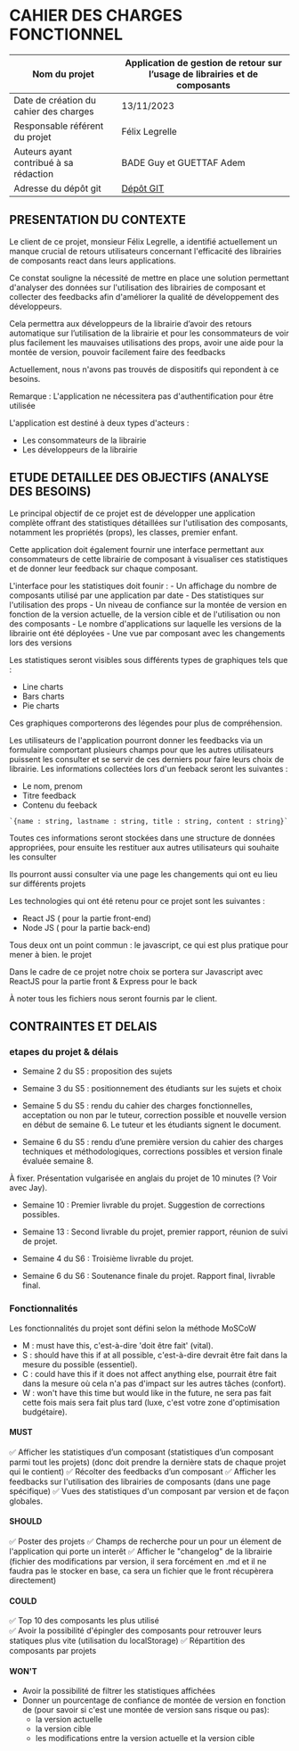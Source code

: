 # CAHIER DES CHARGES FONCTIONNEL

| Nom du projet                                     | Application de gestion de retour sur l’usage de librairies et de composants  |
|----------------------------------------------------|---------------------------------------------------------------------------|
| Date de création du cahier des charges             | 13/11/2023                                                                |
| Responsable référent du projet                     | Félix Legrelle                                                            |
| Auteurs ayant contribué à sa rédaction             | BADE Guy et GUETTAF Adem                                                  |
| Adresse du dépôt git                               | [Dépôt GIT](https://dwarves.iut-fbleau.fr/gitiut/bade/ReactCompoMetricsX) |


## PRESENTATION DU CONTEXTE

Le client de ce projet, monsieur Félix Legrelle, a identifié actuellement un manque crucial de retours utilisateurs concernant l'efficacité des librairies de composants react dans leurs applications.

Ce constat souligne la nécessité de mettre en place une solution permettant d'analyser des données sur l'utilisation des librairies de composant et collecter des feedbacks afin d'améliorer la qualité de développement des développeurs.

Cela permettra aux développeurs de la librairie d’avoir des retours automatique sur l’utilisation de la librairie et pour les consommateurs de voir plus facilement les mauvaises utilisations des props, avoir une aide pour la montée de version, pouvoir facilement faire des feedbacks

Actuellement, nous n'avons pas trouvés de dispositifs qui repondent à ce besoins.

Remarque : L'application ne nécessitera pas d'authentification pour être utilisée

L'application est destiné à deux types d'acteurs :

- Les consommateurs de la librairie
- Les développeurs de la librairie

## ETUDE DETAILLEE DES OBJECTIFS (ANALYSE DES BESOINS)

Le principal objectif de ce projet est de développer une application complète offrant des statistiques détaillées sur l'utilisation des composants, notamment les propriétés (props), les classes, premier enfant.

Cette application doit également fournir une interface permettant aux consommateurs de cette librairie de composant à visualiser ces statistiques et de donner leur feedback sur chaque composant.

L'interface pour les statistiques doit founir : - Un affichage du nombre de composants utilisé par une application par date - Des statistiques sur l'utilisation des props - Un niveau de confiance sur la montée de version en fonction de la version actuelle, de la version cible et de l'utilisation ou non des composants - Le nombre d'applications sur laquelle les versions de la librairie ont été déployées - Une vue par composant avec les changements lors des versions

Les statistiques seront visibles sous différents types de graphiques tels que :

- Line charts
- Bars charts
- Pie charts

Ces graphiques comporterons des légendes pour plus de compréhension.

Les utilisateurs de l'application pourront donner les feedbacks via un formulaire comportant plusieurs champs pour que les autres utilisateurs puissent les consulter et se servir de ces derniers pour faire leurs choix de librairie.
Les informations collectées lors d'un feeback seront les suivantes :

- Le nom, prenom
- Titre feedback
- Contenu du feeback

`` `{name : string, lastname : string, title : string, content : string}` ``

Toutes ces informations seront stockées dans une structure de données appropriées, pour ensuite les restituer aux autres utilisateurs qui souhaite les consulter

Ils pourront aussi consulter via une page les changements qui ont eu lieu sur différents projets

Les technologies qui ont été retenu pour ce projet sont les suivantes :

- React JS ( pour la partie front-end)
- Node JS ( pour la partie back-end)

Tous deux ont un point commun : le javascript, ce qui est plus pratique pour mener à bien. le projet

Dans le cadre de ce projet notre choix se portera sur Javascript avec ReactJS pour la partie front & Express pour le back

À noter tous les fichiers nous seront fournis par le client.

## CONTRAINTES ET DELAIS

### etapes du projet & délais

- Semaine 2 du S5 : proposition des sujets

- Semaine 3 du S5 : positionnement des étudiants sur les sujets et choix

- Semaine 5 du S5 : rendu du cahier des charges fonctionnelles, acceptation ou non par le tuteur, correction possible et nouvelle version en début de semaine 6. Le tuteur et les étudiants signent le document.

- Semaine 6 du S5 : rendu d’une première version du cahier des charges techniques et méthodologiques, corrections possibles et version finale évaluée semaine 8.

À fixer. Présentation vulgarisée en anglais du projet de 10 minutes (? Voir avec Jay).

- Semaine 10 :  Premier livrable du projet. Suggestion de corrections possibles.

- Semaine 13 :  Second livrable du projet, premier rapport, réunion de suivi de projet.

- Semaine 4 du S6 :  Troisième livrable du projet.

- Semaine 6 du S6 : Soutenance finale du projet. Rapport final, livrable final.

### Fonctionnalités

Les fonctionnalités du projet sont défini selon la méthode MoSCoW

- M : must have this, c'est-à-dire 'doit être fait' (vital).
- S : should have this if at all possible, c'est-à-dire devrait être fait dans la mesure du possible (essentiel).
- C : could have this if it does not affect anything else, pourrait être fait dans la mesure où cela n'a pas d'impact sur les autres tâches (confort).
- W : won't have this time but would like in the future, ne sera pas fait cette fois mais sera fait plus tard (luxe, c'est votre zone d'optimisation budgétaire).



####  MUST

✅ Afficher les statistiques d’un composant (statistiques d’un composant parmi tout les projets) (donc doit prendre la dernière stats de chaque projet qui le contient) 
✅ Récolter des feedbacks d’un composant 
✅ Afficher les feedbacks sur l'utilisation des librairies de composants (dans une page spécifique) 
✅ Vues des statistiques d'un composant par version et de façon globales.

  
#### SHOULD 

✅ Poster des projets 
✅ Champs de recherche pour un pour un élement de l'application qui porte un interêt 
✅ Afficher le "changelog" de la librairie (fichier des modifications par version, il sera forcément en .md et il ne faudra pas le stocker en base, ca sera un fichier que le front récupèrera directement)


#### COULD
✅ Top 10 des composants les plus utilisé   
✅ Avoir la possibilité d'épingler des composants pour retrouver leurs statiques plus vite (utilisation du localStorage) 
✅ Répartition des composants par projets


#### WON'T 
- Avoir la possibilité de filtrer les statistiques affichées 
- Donner un pourcentage de confiance de montée de version en fonction de (pour savoir si c'est une montée de version sans risque ou pas):
  - la version actuelle
  - la version cible
  - les modifications entre la version actuelle et la version cible

